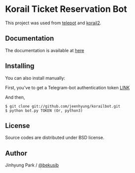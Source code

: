 Korail Ticket Reservation Bot
=======

<!-- [![Build Status](https://travis-ci.org/sng2c/korail2.svg?branch=master)](https://travis-ci.org/sng2c/korail2) -->

This project was used from [telepot](https://github.com/nickoala/telepot) and [korail2](https://github.com/carpedm20/korail2).


Documentation
-------------

The documentation is available at [here](https://bekusib.tistory.com/47)


Installing
----------

You can also install manually:

First, you've to get a Telegram-bot authentication token [LINK](https://core.telegram.org/bots#6-botfather)

And then,

    $ git clone git://github.com/jeenhyung/korailbot.git
    $ python bot.py TOKEN (Or, python3)


License
-------

Source codes are distributed under BSD license.


Author
------

Jinhyung Park / [@bekusib](https://github.com/jeenhyung)
